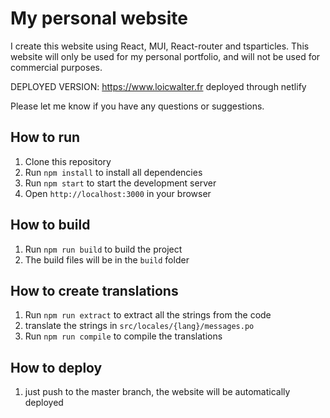 # My personal website

I create this website using React, MUI, React-router and tsparticles.
This website will only be used for my personal portfolio, and will not be used for commercial purposes.

DEPLOYED VERSION: https://www.loicwalter.fr
deployed through netlify

Please let me know if you have any questions or suggestions.

## How to run

1. Clone this repository
2. Run `npm install` to install all dependencies
3. Run `npm start` to start the development server
4. Open `http://localhost:3000` in your browser

## How to build

1. Run `npm run build` to build the project
2. The build files will be in the `build` folder

## How to create translations

1. Run `npm run extract` to extract all the strings from the code
2. translate the strings in `src/locales/{lang}/messages.po`
3. Run `npm run compile` to compile the translations

## How to deploy

1. just push to the master branch, the website will be automatically deployed
